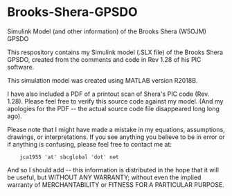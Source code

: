 # Brooks-Shera-GPSDO
Simulink Model (and other information) of the Brooks Shera (W5OJM) GPSDO

This respository contains my Simulink model (.SLX file) of the 
Brooks Shera GPSDO, created from the comments and code in 
Rev 1.28 of his PIC software.

This simulation model was created using MATLAB version R2018B.

I have also included a PDF of a printout scan of Shera's 
PIC code (Rev. 1.28).  Please feel free to verify this source
code against my model.  (And my apologies for the PDF -- the actual 
source code file disappeared long long ago).

Please note that I might have made a mistake in my equations, assumptions, 
drawings, or interpretations.  If you see anything you believe to be in 
error or if anything is confusing, please feel free to contact me at:

        jca1955 'at' sbcglobal 'dot' net

And so I should add -- this information is distributed in the hope that
it will be useful, but WITHOUT ANY WARRANTY; without even the implied 
warranty of MERCHANTABILITY or FITNESS FOR A PARTICULAR PURPOSE.
